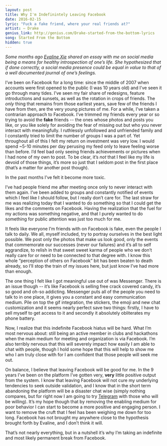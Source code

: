 ```yaml
--- 
layout: post 
title: Why I'm Indefinintely Leaving Facebook
date: 2016-02-15
lyric: "Fuck a fake friend, where your real friends at?"
artist: — Drake
genius_link: http://genius.com/Drake-started-from-the-bottom-lyrics
song: Started From the Bottom
hidden: true
---
```

*Some months ago [Evaline Xie](https://evalinexie.com) shared an essay with me on social media being a means for healthy introspection of one’s life. She hypothesized that if done correctly, a social media presence could be equal in value to that of a well documented journal of one’s feelings.*

I’ve been on Facebook for a long time: since the middle of 2007 when accounts were first opened to the public (I was 10 years old) and I’ve seen it go through many tides. I’ve seen my fair share of redesigns, feature introductions and sunsets, as well as the rotation in crops of friends. The *only* thing that remains from those earliest years, save few of the friends I have from then, are the very young pictures of me.
For a while, I’ve taken a contrarian approach to Facebook. I’ve trimmed my friends every year or so trying to avoid the **fake** friends -- the ones whose photos and posts you like, or you like solely for avoiding the fear of missing out but who you never interact with meaningfully. I ruthlessly unfollowed and unfriended family and I constantly tried to limit the number of groups I was a part of. Yet throughout all of this I felt my return on investment was very low. I would spend ~5-10 minutes per day perusing my feed only to leave feeling worse than before. I’d feel bad only seeing friends achievements or pictures when I had none of my own to post. To be clear, it’s *not* that I feel like my life is devoid of those things, it’s more so just that I seldom post in the first place (that’s a matter for another post though).

In the past months I’ve felt it become more toxic. 

I’ve had people friend me after meeting once only to never interact with them again. I’ve been added to groups and constantly notified of events which I feel like I should follow, but I really don’t care for. The last straw for me was realizing today that I wanted to do something so that I could get the likes and the comments on Facebook. Having the realization that the fuel for my actions was something negative, and that I purely wanted to do something for public attention was just too much for me.

It feels like everyone I’m friends with on Facebook is fake, even the people I talk to daily. We all, myself included, try to portray ourselves in the best light possible. We post only the photos that make us look good, only the events that commemorate our successes (never our failures) and it’s all to self aggrandize, to relish in that sweet sweet karma of people who we don’t really care for or need to be connected to that degree with. I know this whole “perception of others on Facebook” bit has been beaten to death already, so I’ll stop the train of my issues here, but just know I’ve had more than enough.

The one thing I felt like I got meaningful use out of was Messenger. There is an issue though -- it’s like Facebook is selling free crack covered candy, it’s so good and oh-so addicting. Messenger puts all of the people you need to talk to in one place, it gives you a constant and easy communication medium. Pile on top the gif integration, the stickers, the emoji and new chat customization and it seems nearly perfect save two things: firstly, I have to sell myself to get access to it and secondly it absolutely obliterates my phone battery.

Now, I realize that this indefinite Facebook hiatus will be hard. What I’m most nervous about: still being an active member in clubs and hackathons when the main medium for meeting and organization is via Facebook. I’m also terribly nervous that this will severely impact how easily I am able to chat with people, though I hold some hope that this will help to show me who I am truly close with for I am confident that those people will seek me out.

On balance, I believe that leaving Facebook will be good for me. In the 9 years I’ve been on the platform I’ve gotten very, **very** little positive output from the system. I know that leaving Facebook will not cure my underlying tendencies to seek outside validation, and I know that in the short term abandoning the platform will be a disaster chat wise (simply nothing compares, but for right now I am going to try [Telegram](https://telegram.org) with those who will be willing). It’s my hope though that by removing the enabling medium for poor behavior I can start to become a more positive and engaging person. I want to remove the cruft that I feel has been weighing me down for too long. Facebook has not brought my anywhere close to the hypothesis brought forth by Evaline, and I don’t think it will.

That’s not nearly everything, but in a nutshell it’s why I’m taking an indefinite and most likely permanent break from Facebook.
